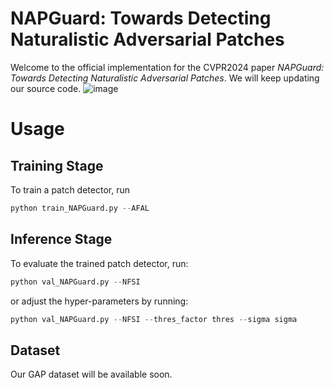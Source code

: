 # NAPGuard: Towards Detecting Naturalistic Adversarial Patches
Welcome to the official implementation for the CVPR2024 paper _NAPGuard: Towards Detecting Naturalistic Adversarial Patches_. We will keep updating our source code.
![image](https://github.com/wsynuiag/NAPGaurd/blob/main/figure/framework.png)

# Usage 
## Training Stage
To train a patch detector, run
```python
python train_NAPGuard.py --AFAL
```


## Inference Stage
To evaluate the trained patch detector, run:
```python
python val_NAPGuard.py --NFSI
```
or adjust the hyper-parameters by running:
```python
python val_NAPGuard.py --NFSI --thres_factor thres --sigma sigma
```

## Dataset
Our GAP dataset will be available soon.
